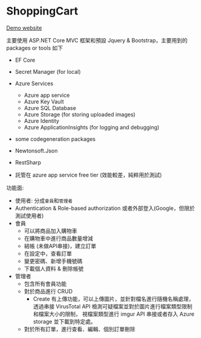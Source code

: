 # ShoppingCart

[Demo website](https://shoppingcartui20240228220229.azurewebsites.net/)

主要使用 ASP.NET Core MVC 框架和預設 Jquery & Bootstrap，主要用到的 packages or tools 如下
- EF Core
- Secret Manager (for local)
- Azure Services
  - Azure app service
  - Azure Key Vault
  - Azure SQL Database
  - Azure Storage (for storing uploaded images)
  - Azure Identity
  - Azure ApplicationInsights (for logging and debugging)
- some codegeneration packages
- Newtonsoft.Json
- RestSharp

- 託管在 azure app service free tier (效能較差，純粹用於測試)

功能面:
- 使用者: 分成`會員`和`管理者`
- Authentication & Role-based authorization 或者外部登入(Google，但限於測試使用者)
- 會員
  - 可以將商品加入購物車
  - 在購物車中進行商品數量增減
  - 結帳 (未做API串接)，建立訂單
  - 在設定中，查看訂單
  - 變更密碼、新增手機號碼
  - 下載個人資料 & 刪除帳號
- 管理者
   - 包含所有會員功能
   - 對於商品進行 CRUD
     - Create 有上傳功能，可以上傳圖片，並針對檔名進行隨機名稱處理，透過串接 VirusTotal API 檢測可疑檔案並對於圖片進行檔案類型限制和檔案大小的限制，
       視檔案類型進行 imgur API 串接或者存入 Azure storage 並下載到特定處。
   - 對於所有訂單，進行查看、編輯、個別訂單刪除
